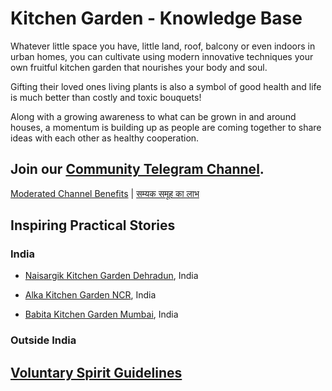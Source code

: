# Kitchen Garden - Knowledge Base 

Whatever little space you have, little land, roof, balcony or even indoors in urban homes,  you can cultivate using modern innovative techniques your own fruitful kitchen garden that nourishes your body and soul.

Gifting their loved ones living plants is also a symbol of good health and life is much better than costly and toxic bouquets!

Along with a growing awareness to what can be grown in and around houses, a momentum is building up as people are coming together to share ideas with each other as healthy cooperation.

## Join our [Community Telegram Channel](https://t.me/kitchengardencommunity). 

[Moderated Channel Benefits](moderated-channel-benefits.md) | [सम्यक समूह का लाभ](सम्यक-समूह-का-लाभ.md)

## Inspiring Practical Stories 

### India 

- [Naisargik Kitchen Garden Dehradun](https://nehalsin.github.io/naisargik-kitchen-garden-dehradun/), India

- [Alka Kitchen Garden NCR](https://nehalsin.github.io/alka-kitchen-garden-ncr/), India

- [Babita Kitchen Garden Mumbai](https://nehalsin.github.io/babita-kitchen-garden-mumbai/), India 

### Outside India

## [Voluntary Spirit Guidelines](https://nehalsin.github.io/voluntary-spirit-guidelines/)
